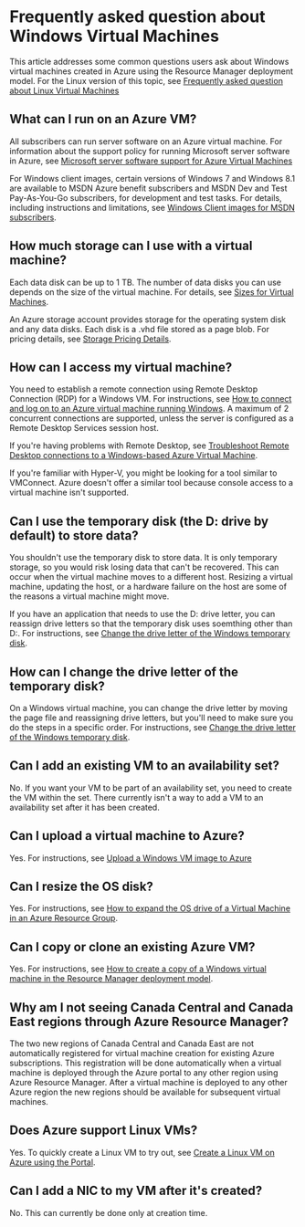 <properties
	pageTitle="FAQ for Windows VMs | Azure"
	description="Provides answers to some of the common questions about Windows virtual machines created with the Resource Manager model."
	services="virtual-machines-windows"
	documentationCenter=""
	authors="cynthn"
	manager="timlt"
	editor=""
	tags="azure-resource-management"/>

<tags
	ms.service="virtual-machines-windows"
	ms.date="05/16/2016"
	wacn.date=""/>

# Frequently asked question about Windows Virtual Machines 


This article addresses some common questions users ask about Windows virtual machines created in Azure using the Resource Manager deployment model. For the Linux version of this topic, see [Frequently asked question about Linux Virtual Machines](/documentation/articles/virtual-machines-linux-faq/)

## What can I run on an Azure VM?

All subscribers can run server software on an Azure virtual machine. For information about the support policy for running Microsoft server software in Azure, see [Microsoft server software support for Azure Virtual Machines](https://support.microsoft.com/kb/2721672)

For Windows client images, certain versions of Windows 7 and Windows 8.1 are available to MSDN Azure benefit subscribers and MSDN Dev and Test Pay-As-You-Go subscribers, for development and test tasks. For details, including instructions and limitations, see [Windows Client images for MSDN subscribers](http://azure.microsoft.com/blog/2014/05/29/windows-client-images-on-azure/). 


## How much storage can I use with a virtual machine?

Each data disk can be up to 1 TB. The number of data disks you can use depends on the size of the virtual machine. For details, see [Sizes for Virtual Machines](/documentation/articles/virtual-machines-windows-sizes/).

An Azure storage account provides storage for the operating system disk and any data disks. Each disk is a .vhd file stored as a page blob. For pricing details, see [Storage Pricing Details](/home/features/storage/pricing/).


## How can I access my virtual machine?

You need to establish a remote connection using Remote Desktop Connection (RDP) for a Windows VM. For instructions, see [How to connect and log on to an Azure virtual machine running Windows](/documentation/articles/virtual-machines-windows-connect-logon/). A maximum of 2 concurrent connections are supported, unless the server is configured as a Remote Desktop Services session host.  


If you're having problems with Remote Desktop, see [Troubleshoot Remote Desktop connections to a Windows-based Azure Virtual Machine](/documentation/articles/virtual-machines-windows-troubleshoot-rdp-connection/). 

If you're familiar with Hyper-V, you might be looking for a tool similar to VMConnect. Azure doesn't offer a similar tool because console access to a virtual machine isn't supported.

## Can I use the temporary disk (the D: drive by default) to store data?

You shouldn't use the temporary disk to store data. It is only temporary storage, so you would risk losing data that can't be recovered. This can occur when the virtual machine moves to a different host. Resizing a virtual machine, updating the host, or a hardware failure on the host are some of the reasons a virtual machine might move.

If you have an application that needs to use the D: drive letter, you can reassign drive letters so that the temporary disk uses soemthing other than D:. For instructions, see [Change the drive letter of the Windows temporary disk](/documentation/articles/virtual-machines-windows-classic-change-drive-letter/).

## How can I change the drive letter of the temporary disk?

On a Windows virtual machine, you can change the drive letter by moving the page file and reassigning drive letters, but you'll need to make sure you do the steps in a specific order. For instructions, see [Change the drive letter of the Windows temporary disk](/documentation/articles/virtual-machines-windows-classic-change-drive-letter/).

## Can I add an existing VM to an availability set?

No. If you want your VM to be part of an availability set, you need to create the VM within the set. There currently isn't a way to add a VM to an availability set after it has been created.

## Can I upload a virtual machine to Azure?

Yes. For instructions, see [Upload a Windows VM image to Azure ](/documentation/articles/virtual-machines-windows-upload-image/)

## Can I resize the OS disk?

Yes. For instructions, see [How to expand the OS drive of a Virtual Machine in an Azure Resource Group](/documentation/articles/virtual-machines-windows-expand-os-disk/).

## Can I copy or clone an existing Azure VM?

Yes. For instructions, see [How to create a copy of a Windows virtual machine in the Resource Manager deployment model](/documentation/articles/virtual-machines-windows-specialized-image/).

## Why am I not seeing Canada Central and Canada East regions through Azure Resource Manager?

The two new regions of Canada Central and Canada East are not automatically registered for virtual machine creation for existing Azure subscriptions. This registration will be done automatically when a virtual machine is deployed through the Azure portal to any other region using Azure Resource Manager. After a virtual machine is deployed to any other Azure region the new regions should be available for subsequent virtual machines.

## Does Azure support Linux VMs?

Yes. To quickly create a Linux VM to try out, see [Create a Linux VM on Azure using the Portal](/documentation/articles/virtual-machines-linux-quick-create-portal/).

## Can I add a NIC to my VM after it's created?

No. This can currently be done only at creation time.
